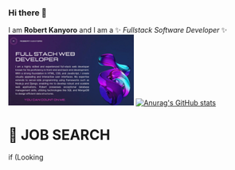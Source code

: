 ### Hi there 👋
I am **Robert Kanyoro** and I am a ✨ _Fullstack Software Developer_ ✨ <br/>
<img src="/profile.gif" width="50%"/>
[![Anurag's GitHub stats](https://github-readme-stats.vercel.app/api?username=Kanyorok)](https://github.com/anuraghazra/github-readme-stats)
# 📖 JOB SEARCH <a name="about-project"></a>
if (Looking 
<!--
**Kanyorok/Kanyorok** is a ✨ _special_ ✨ repository because its `README.md` (this file) appears on your GitHub profile.

Here are some ideas to get you started:

- 🔭 I’m currently working on ...
- 🌱 I’m currently learning ...
- 👯 I’m looking to collaborate on ...
- 🤔 I’m looking for help with ...
- 💬 Ask me about ...
- 📫 How to reach me: ...
- 😄 Pronouns: ...
- ⚡ Fun fact: ...
-->
